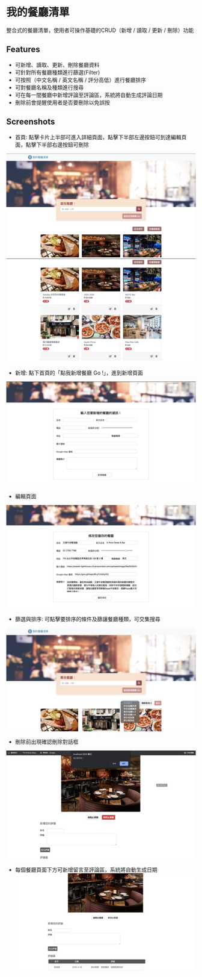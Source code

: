 # 我的餐廳清單
整合式的餐廳清單，使用者可操作基礎的CRUD（新增 / 讀取 / 更新 / 刪除）功能

## Features 
- 可新增、讀取、更新、刪除餐廳資料
- 可針對所有餐廳種類進行篩選(Filter)
- 可按照（中文名稱 / 英文名稱 / 評分高低）進行餐廳排序
- 可對餐廳名稱及種類進行搜尋
- 可在每一間餐廳中新增評論至評論區，系統將自動生成評論日期
- 刪除前會提醒使用者是否要刪除以免誤按

## Screenshots
- 首頁: 點擊卡片上半部可進入詳細頁面，點擊下半部左邊按鈕可到達編輯頁面，點擊下半部右邊按鈕可刪除

![](./public/images/index1.png)
![](./public/images/index2.png)

- 新增: 點下首頁的「點我新增餐廳 Go !」，進到新增頁面

![](./public/images/new.png)

- 編輯頁面

![](./public/images/edit.png)

- 篩選與排序: 可點擊要排序的條件及篩讓餐廳種類，可交集搜尋

![](./public/images/sort.png)

- 刪除前出現確認刪除對話框

![](./public/images/delete-confirm.png)

- 每個餐廳頁面下方可新增留言至評論區，系統將自動生成日期
![](./public/images/comment.png)